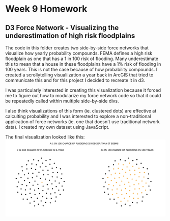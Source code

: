 
Week 9 Homework
===============

D3 Force Network - Visualizing the underestimation of high risk floodplains
---------------------

The code in this folder creates two side-by-side force networks that visualize
how yearly probability compounds. FEMA defines a high risk floodplain as one
that has a 1 in 100 risk of flooding. Many underestimate this to mean that a
house in these floodplains have a 1% risk of flooding in 100 years. This is not
the case because of how probability compounds. I created a scrollytelling
visualiization a year back in ArcGIS that tried to communicate this and for
this project I decided to recreate it in d3.

I was particularly interested in creating this visualization because it forced
me to figure out how to modularize my force network code so that it could be repeatedly
called within multiple side-by-side divs. 

I also think visualizations of this
form (ie. clustered dots) are effective at calculting probability and I was
interested to explore a non-traditional application of force networks (ie. one
that
doesn't use traditional network data). I created my own dataset using JavaScript.

The final visualization looked like this:
![final_plot](final_network_plot.png "network")